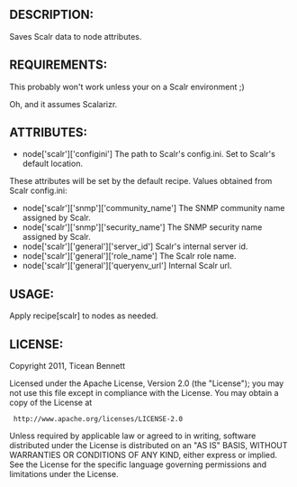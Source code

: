 ## DESCRIPTION:

Saves Scalr data to node attributes.

## REQUIREMENTS:

This probably won't work unless your on a Scalr environment ;)

Oh, and it assumes Scalarizr.

## ATTRIBUTES:

- node['scalr']['configini'] The path to Scalr's config.ini. Set to Scalr's default location.

These attributes will be set by the default recipe. Values obtained from Scalr config.ini:

- node['scalr']['snmp']['community_name'] The SNMP community name assigned by Scalr.
- node['scalr']['snmp']['security_name'] The SNMP security name assigned by Scalr.
- node['scalr']['general']['server_id'] Scalr's internal server id.
- node['scalr']['general']['role_name'] The Scalr role name.
- node['scalr']['general']['queryenv_url'] Internal Scalr url.

## USAGE:

Apply recipe[scalr] to nodes as needed.


## LICENSE:

Copyright 2011, Ticean Bennett

Licensed under the Apache License, Version 2.0 (the "License");
you may not use this file except in compliance with the License.
You may obtain a copy of the License at

     http://www.apache.org/licenses/LICENSE-2.0

Unless required by applicable law or agreed to in writing, software
distributed under the License is distributed on an "AS IS" BASIS,
WITHOUT WARRANTIES OR CONDITIONS OF ANY KIND, either express or implied.
See the License for the specific language governing permissions and
limitations under the License.
